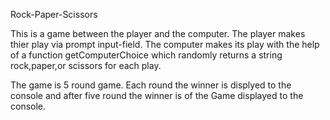 Rock-Paper-Scissors

This is a game between the player and the computer. The player makes thier play via prompt input-field.
The computer makes its play with the help of a function getComputerChoice which randomly returns a string rock,paper,or scissors
for each play.

The game is 5 round game. Each round the winner is displyed to the console and after five round the winner is of the Game displayed
to the console.
